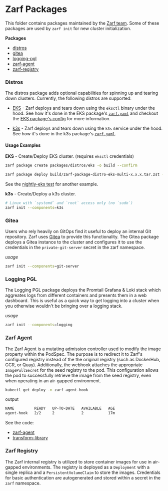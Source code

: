 # Zarf Packages

This folder contains packages maintained by the [Zarf team](https://github.com/defenseunicorns/zarf/graphs/contributors).  Some of these packages are used by `zarf init` for new cluster initialization.

**Packages**
- [distros](#distros)
- [gitea](#gitea)
- [logging-pgl](#logging-pgl)
- [zarf-agent](#zarf-agent)
- [zarf-registry](#zarf-registry)

### Distros

The distros package adds optional capabilities for spinning up and tearing down clusters.  Currently, the following distros are supported:

- [EKS](https://aws.amazon.com/eks/) - Zarf deploys and tears down using the `eksctl` binary under the hood. See how it's done in the EKS package's [`zarf.yaml`](./distros/eks/zarf.yaml) and checkout the [EKS package's config](./distros/eks/eks.yaml) for more information.

- [k3s](https://k3s.io/) - Zarf deploys and tears down using the `k3s` service under the hood. See how it's done in the k3s package's [`zarf.yaml`](./distros/k3s/common/zarf.yaml).


#### Usage Examples  
  
**EKS**  - Create/Deploy EKS cluster. (requires `eksctl` credentials)

```bash
zarf package create packages/distros/eks -o build --confirm

zarf package deploy build/zarf-package-distro-eks-multi-x.x.x.tar.zst --components=deploy-eks-cluster --set=CLUSTER_NAME='zarf-nightly-eks-e2e-test',INSTANCE_TYPE='t3.medium' --confirm
```

See the [nightly-eks test](../.github/workflows/nightly-eks.yml) for another example.

**k3s** - Create/Deploy a k3s cluster.

```bash
# Linux with `systemd` and `root` access only (no `sudo`)
zarf init --components=k3s
```

### Gitea

Users who rely heavily on GitOps find it useful to deploy an internal Git repository.  Zarf uses [Gitea](https://gitea.io/en-us/) to provide this functionality.  The Gitea package deploys a Gitea instance to the cluster and configures it to use the credentials in the `private-git-server` secret in the zarf namespace.

_usage_

```bash
zarf init --components=git-server
```

### Logging PGL

The Logging PGL package deploys the Promtail Grafana & Loki stack which aggreates logs from different containers and presents them in a web dashboard.  This is useful as a quick way to get logging into a cluster when you otherwise wouldn't be bringing over a logging stack.

_usage_

```bash
zarf init --components=logging
```

### Zarf Agent

The Zarf Agent is a mutating admission controller used to modify the image property within the PodSpec. The purpose is to redirect it to Zarf's configured registry instead of the the original registry (such as DockerHub, GCR, or Quay). Additionally, the webhook attaches the appropriate `ImagePullSecret` for the seed registry to the pod. This configuration allows the pod to successfully retrieve the image from the seed registry, even when operating in an air-gapped environment.

```bash
kubectl get deploy -n zarf agent-hook 
```

output

```bash
NAME         READY   UP-TO-DATE   AVAILABLE   AGE
agent-hook   2/2     2            2           17m
```

See the code:
- [zarf-agent](../src/internal/agent)
- [transform-library](../src/pkg/transform)

### Zarf Registry

The Zarf internal registry is utilized to store container images for use in air-gapped environments.  The registry is deployed as a `Deployment` with a single replica and  a `PersistentVolumeClaim` to store the images.  Credentials for basic authentication are autogenerated and stored within a secret in the `zarf` namespace.